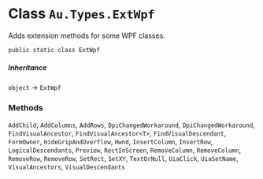 # Class `Au.Types.ExtWpf`

Adds extension methods for some WPF classes.

```
public static class ExtWpf
```

##### Inheritance

`object` → `ExtWpf`

### Methods

`AddChild`, `AddColumns`, `AddRows`, `DpiChangedWorkaround`, `DpiChangedWorkaround`, `FindVisualAncestor`, `FindVisualAncestor<T>`, `FindVisualDescendant`, `FormOwner`, `HideGripAndOverflow`, `Hwnd`, `InsertColumn`, `InsertRow`, `LogicalDescendants`, `Preview`, `RectInScreen`, `RemoveColumn`, `RemoveColumn`, `RemoveRow`, `RemoveRow`, `SetRect`, `SetXY`, `TextOrNull`, `UiaClick`, `UiaSetName`, `VisualAncestors`, `VisualDescendants`